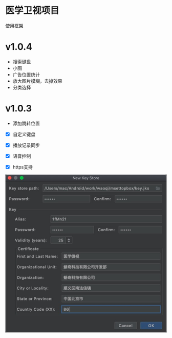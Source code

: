 


# 医学卫视项目
[使用框架](https://github.com/limedroid/XDroidMv)

# v1.0.4
- 搜索键盘
- 小图
- 广告位置统计
- 放大图片模糊，去掉效果
- 分类选择


# v1.0.3  
- 添加跳转位置 


- [x] 自定义键盘
- [x] 播放记录同步
- [x] 语音控制
- [x] https支持









![image-20200909155937854](img/image-20200909155937854.png)